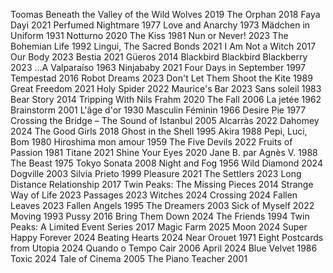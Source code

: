Toomas Beneath the Valley of the Wild Wolves 2019
The Orphan 2018
Faya Dayi 2021
Perfumed Nightmare 1977
Love and Anarchy 1973
Mädchen in Uniform 1931
Notturno 2020
The Kiss 1981
Nun or Never! 2023
The Bohemian Life 1992
Lingui, The Sacred Bonds 2021
I Am Not a Witch 2017
Our Body 2023
Bestia 2021
Güeros 2014
Blackbird Blackbird Blackberry 2023
...A Valparaíso 1963
Ninjababy 2021
Four Days in September 1997
Tempestad 2016
Robot Dreams 2023
Don't Let Them Shoot the Kite 1989
Great Freedom 2021
Holy Spider 2022
Maurice's Bar 2023
Sans soleil 1983
Bear Story 2014
Tripping With Nils Frahm 2020
The Fall 2006
La jetée 1962
Brainstorm 2001
L'âge d'or 1930
Masculin Féminin 1966
Desire Pie 1977
Crossing the Bridge – The Sound of Istanbul 2005
Alcarràs 2022
Dahomey 2024
The Good Girls 2018
Ghost in the Shell 1995
Akira 1988
Pepi, Luci, Bom 1980
Hiroshima mon amour 1959
The Five Devils 2022
Fruits of Passion 1981
Titane 2021
Shine Your Eyes 2020
Jane B. par Agnès V. 1988
The Beast 1975
Tokyo Sonata 2008
Night and Fog 1956
Wild Diamond 2024
Dogville 2003
Silvia Prieto 1999
Pleasure 2021
The Settlers 2023
Long Distance Relationship 2017
Twin Peaks: The Missing Pieces 2014
Strange Way of Life 2023
Passages 2023
Witches 2024
Crossing 2024
Fallen Leaves 2023
Fallen Angels 1995
The Dreamers 2003
Sick of Myself 2022
Moving 1993
Pussy 2016
Bring Them Down 2024
The Friends 1994
Twin Peaks: A Limited Event Series 2017
Magic Farm 2025
Moon 2024
Super Happy Forever 2024
Beating Hearts 2024
Near Orouet 1971
Eight Postcards from Utopia 2024
Quando o Tempo Cair 2006
April 2024
Blue Velvet 1986
Toxic 2024
Tale of Cinema 2005
The Piano Teacher 2001
